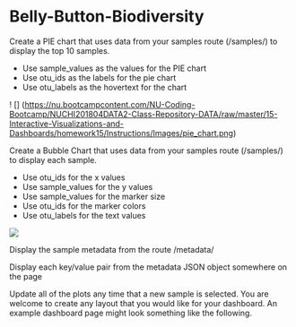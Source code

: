 # Belly-Button-Biodiversity

Create a PIE chart that uses data from your samples route (/samples/<sample>) to display the top 10 samples.


- Use sample_values as the values for the PIE chart
- Use otu_ids as the labels for the pie chart
- Use otu_labels as the hovertext for the chart

 ! [] (https://nu.bootcampcontent.com/NU-Coding-Bootcamp/NUCHI201804DATA2-Class-Repository-DATA/raw/master/15-Interactive-Visualizations-and-Dashboards/homework15/Instructions/Images/pie_chart.png)







Create a Bubble Chart that uses data from your samples route (/samples/<sample>) to display each sample.


- Use otu_ids for the x values
- Use sample_values for the y values
- Use sample_values for the marker size
- Use otu_ids for the marker colors
- Use otu_labels for the text values

![](https://nu.bootcampcontent.com/NU-Coding-Bootcamp/NUCHI201804DATA2-Class-Repository-DATA/raw/master/15-Interactive-Visualizations-and-Dashboards/homework15/Instructions/Images/bubble_chart.png)






Display the sample metadata from the route /metadata/<sample>


Display each key/value pair from the metadata JSON object somewhere on the page


Update all of the plots any time that a new sample is selected.
You are welcome to create any layout that you would like for your dashboard. An example dashboard page might look something like the following.


